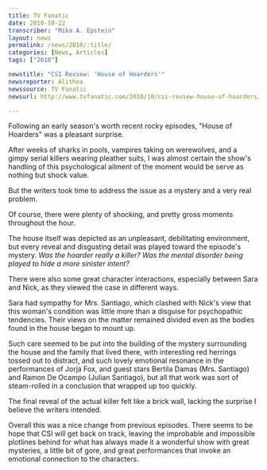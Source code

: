 ```yaml
---
title: TV Fanatic
date: 2010-10-22
transcriber: "Mika A. Epstein"
layout: news
permalink: /news/2010/:title/
categories: [News, Articles]
tags: ["2010"]

newstitle: "CSI Review: 'House of Hoarders'"
newsreporter: Alithea
newssource: TV Fanatic
newsurl: http://www.tvfanatic.com/2010/10/csi-review-house-of-hoarders/

---
```


Following an early season's worth recent rocky episodes, "House of Hoarders" was a pleasant surprise.

After weeks of sharks in pools, vampires taking on werewolves, and a gimpy serial killers wearing pleather suits, I was almost certain the show's handling of this psychological ailment of the moment would be serve as nothing but shock value.

But the writers took time to address the issue as a mystery and a very real problem.

Of course, there were plenty of shocking, and pretty gross moments throughout the hour.

The house itself was depicted as an unpleasant, debilitating environment, but every reveal and disgusting detail was played toward the episode's mystery. *Was the hoarder really a killer? Was the mental disorder being played to hide a more sinister intent?*

There were also some great character interactions, especially between Sara and Nick, as they viewed the case in different ways.

Sara had sympathy for Mrs. Santiago, which clashed with Nick's view that this woman's condition was little more than a disguise for psychopathic tendencies. Their views on the matter remained divided even as the bodies found in the house began to mount up.

Such care seemed to be put into the building of the mystery surrounding the house and the family that lived there, with interesting red herrings tossed out to distract, and such lovely emotional resonance in the performances of Jorja Fox, and guest stars Bertila Damas (Mrs. Santiago) and Ramon De Ocampo (Julian Santiago), but all that work was sort of steam-rolled in a conclusion that wrapped up too quickly.

The final reveal of the actual killer felt like a brick wall, lacking the surprise I believe the writers intended.

Overall this was a nice change from previous episodes. There seems to be hope that CSI will get back on track, leaving the improbable and impossible plotlines behind for what has always made it a wonderful show with great mysteries, a little bit of gore, and great performances that invoke an emotional connection to the characters.
